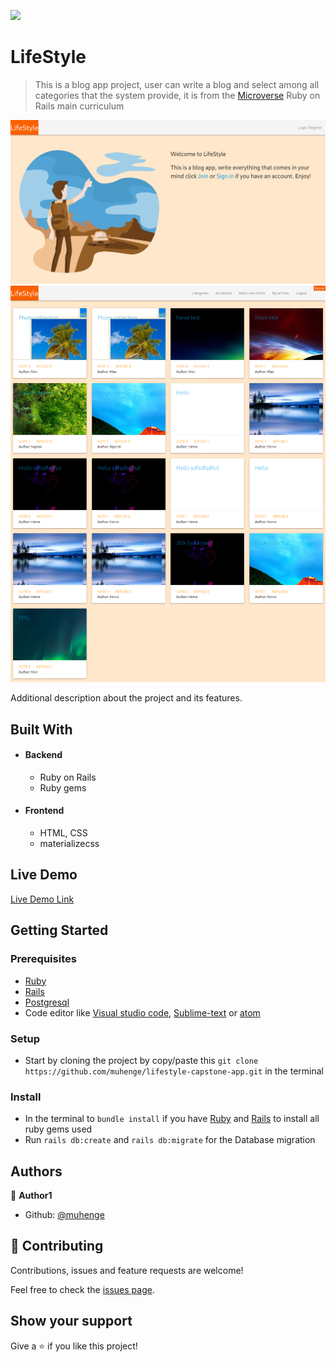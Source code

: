 
![](https://img.shields.io/badge/Microverse-blueviolet)

# LifeStyle

> This is a blog app project, user can write a blog and select among all categories
that the system provide, it is from the [Microverse](https://microverse.org) Ruby on Rails main curriculum

![screenshot](app/assets/images/start.png)
![screenshot](app/assets/images/articles.png)




Additional description about the project and its features.

## Built With

- #### Backend
    - Ruby on Rails
    - Ruby gems
- #### Frontend
    - HTML, CSS
    - materializecss
    
## Live Demo

[Live Demo Link](https://henzblog.herokuapp.com/)


## Getting Started

### Prerequisites
   - [Ruby](https://www.ruby-lang.org/en/)
   - [Rails](https://rubyonrails.org/)
   - [Postgresql](https://www.postgresql.org/)
   - Code editor like [Visual studio code](https://code.visualstudio.com/), [Sublime-text](https://www.sublimetext.com/3) or [atom](https://atom.io/)
### Setup
* Start by cloning the project by copy/paste this ```git clone https://github.com/muhenge/lifestyle-capstone-app.git``` in the terminal
### Install
  - In the terminal to ```bundle install``` if you have [Ruby](https://www.ruby-lang.org/en/) and [Rails](https://rubyonrails.org/) to install all ruby gems used
  - Run ```rails db:create``` and ```rails db:migrate``` for the Database migration

## Authors

👤 **Author1**

- Github: [@muhenge](https://github.com/muhenge)

## 🤝 Contributing

Contributions, issues and feature requests are welcome!

Feel free to check the [issues page](https://github.com/muhenge/lifestyle-capstone-app/issues).

## Show your support

Give a ⭐️ if you like this project!



